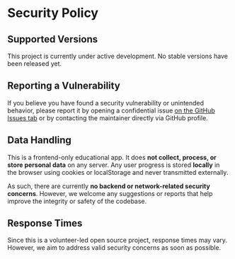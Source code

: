 # Security Policy

## Supported Versions

This project is currently under active development. No stable versions have been released yet.

## Reporting a Vulnerability

If you believe you have found a security vulnerability or unintended behavior, please report it by opening a confidential issue [on the GitHub Issues tab](https://github.com/umbrisSeal/Mr-Russky/issues) or by contacting the maintainer directly via GitHub profile.

## Data Handling

This is a frontend-only educational app. It does **not collect, process, or store personal data** on any server. Any user progress is stored **locally** in the browser using cookies or localStorage and never transmitted externally.

As such, there are currently **no backend or network-related security concerns**. However, we welcome any suggestions or reports that help improve the integrity or safety of the codebase.

## Response Times

Since this is a volunteer-led open source project, response times may vary. However, we aim to address valid security concerns as soon as possible.
